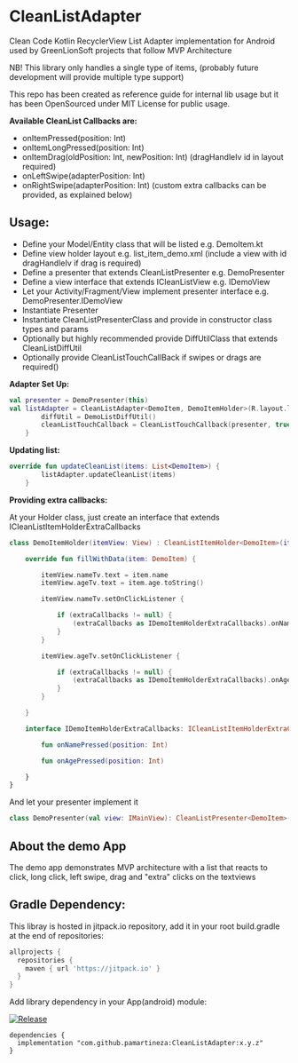 # CleanListAdapter
Clean Code Kotlin RecyclerView List Adapter implementation for Android used by GreenLionSoft projects that follow MVP Architecture

NB! This library only handles a single type of items, (probably future development will provide multiple type support)

This repo has been created as reference guide for internal lib usage but it has been OpenSourced under MIT License for public usage.

**Available CleanList Callbacks are:**

* onItemPressed(position: Int)
* onItemLongPressed(position: Int)
* onItemDrag(oldPosition: Int, newPosition: Int) (dragHandleIv id in layout required)
* onLeftSwipe(adapterPosition: Int)
* onRightSwipe(adapterPosition: Int)
(custom extra callbacks can be provided, as explained below)

## Usage:

* Define your Model/Entity class that will be listed e.g. DemoItem.kt
* Define view holder layout e.g. list_item_demo.xml (include a view with id dragHandleIv if drag is required)
* Define a presenter that extends CleanListPresenter<DemoItem> e.g. DemoPresenter
* Define a view interface that extends ICleanListView<DemoItem> e.g. IDemoView
* Let your Activity/Fragment/View implement presenter interface e.g. DemoPresenter.IDemoView
* Instantiate Presenter
* Instantiate CleanListPresenterClass and provide in constructor class types and params
* Optionally but highly recommended provide DiffUtilClass that extends CleanListDiffUtil
* Optionally provide CleanListTouchCallBack if swipes or drags are required()


**Adapter Set Up:**
```kotlin
val presenter = DemoPresenter(this)
val listAdapter = CleanListAdapter<DemoItem, DemoItemHolder>(R.layout.list_item_demo, DemoItemHolder::class.java, presenter).apply {
        diffUtil = DemoListDiffUtil()
        cleanListTouchCallback = CleanListTouchCallback(presenter, true, true, false)
    }
```
**Updating list:**
```kotlin
override fun updateCleanList(items: List<DemoItem>) {
        listAdapter.updateCleanList(items)
    }
```

**Providing extra callbacks:**

At your Holder class, just create an interface that extends ICleanListItemHolderExtraCallbacks 
```kotlin
class DemoItemHolder(itemView: View) : CleanListItemHolder<DemoItem>(itemView)   {

    override fun fillWithData(item: DemoItem) {

        itemView.nameTv.text = item.name
        itemView.ageTv.text = item.age.toString()

        itemView.nameTv.setOnClickListener {

            if (extraCallbacks != null) {
                (extraCallbacks as IDemoItemHolderExtraCallbacks).onNamePressed(adapterPosition)
            }
        }

        itemView.ageTv.setOnClickListener {

            if (extraCallbacks != null) {
                (extraCallbacks as IDemoItemHolderExtraCallbacks).onAgePressed(adapterPosition)
            }
        }

    }

    interface IDemoItemHolderExtraCallbacks: ICleanListItemHolderExtraCallbacks {

        fun onNamePressed(position: Int)

        fun onAgePressed(position: Int)

    }
}
```
And let your presenter implement it 

```kotlin
class DemoPresenter(val view: IMainView): CleanListPresenter<DemoItem>(view), DemoItemHolder.IDemoItemHolderExtraCallbacks
```

## About the demo App

The demo app demonstrates MVP architecture with a list that reacts to click, long click, left swipe, drag and "extra" clicks on the textviews 


## Gradle Dependency:
This libray is hosted in jitpack.io repository, add it in your root build.gradle at the end of repositories:
```groovy
allprojects {
  repositories {
    maven { url 'https://jitpack.io' }
  }
}  
```
Add library dependency in your App(android) module:

[![Release](https://jitpack.io/v/pamartineza/CleanListAdapter.svg)](https://jitpack.io/#pamartineza/CleanListAdapter)
```
dependencies {
  implementation "com.github.pamartineza:CleanListAdapter:x.y.z"
}
```


